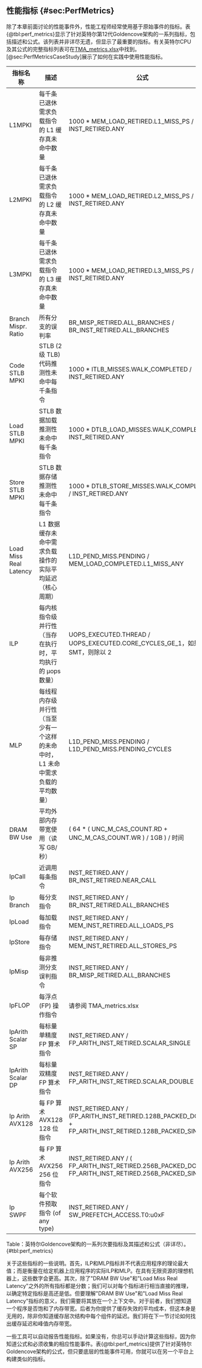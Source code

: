 ## 性能指标 {#sec:PerfMetrics}

除了本章前面讨论的性能事件外，性能工程师经常使用基于原始事件的指标。表{@tbl:perf_metrics}显示了针对英特尔第12代Goldencove架构的一系列指标，包括描述和公式。该列表并非详尽无遗，但显示了最重要的指标。有关英特尔CPU及其公式的完整指标列表可在[TMA_metrics.xlsx](https://github.com/intel/perfmon/blob/main/TMA_Metrics.xlsx)中找到。[@sec:PerfMetricsCaseStudy]展示了如何在实践中使用性能指标。


| 指标名称 | 描述 | 公式 |
|---|---|---|
| L1MPKI | 每千条已退休需求负载指令的 L1 缓存真未命中数量 | 1000 * MEM_LOAD_RETIRED.L1_MISS_PS / INST_RETIRED.ANY |
| L2MPKI | 每千条已退休需求负载指令的 L2 缓存真未命中数量 | 1000 * MEM_LOAD_RETIRED.L2_MISS_PS / INST_RETIRED.ANY |
| L3MPKI | 每千条已退休需求负载指令的 L3 缓存真未命中数量 | 1000 * MEM_LOAD_RETIRED.L3_MISS_PS / INST_RETIRED.ANY |
| Branch Mispr. Ratio | 所有分支的误判率 | BR_MISP_RETIRED.ALL_BRANCHES / BR_INST_RETIRED.ALL_BRANCHES |
| Code STLB MPKI | STLB (2 级 TLB) 代码推测性未命中每千条指令 | 1000 * ITLB_MISSES.WALK_COMPLETED / INST_RETIRED.ANY |
| Load STLB MPKI | STLB 数据加载推测性未命中每千条指令 | 1000 * DTLB_LOAD_MISSES.WALK_COMPLETED / INST_RETIRED.ANY |
| Store STLB MPKI | STLB 数据存储推测性未命中每千条指令 | 1000 * DTLB_STORE_MISSES.WALK_COMPLETED / INST_RETIRED.ANY |
| Load Miss Real Latency | L1 数据缓存未命中需求负载操作的实际平均延迟（核心周期） | L1D_PEND_MISS.PENDING / MEM_LOAD_COMPLETED.L1_MISS_ANY |
| ILP | 每内核指令级并行性（当存在执行时，平均执行的 μops 数量） | UOPS_EXECUTED.THREAD / UOPS_EXECUTED.CORE_CYCLES_GE_1，如果启用 SMT，则除以 2 |
| MLP | 每线程内存级并行性（当至少有一个这样的未命中时，L1 未命中需求负载的平均数量） | L1D_PEND_MISS.PENDING / L1D_PEND_MISS.PENDING_CYCLES |
| DRAM BW Use | 平均外部内存带宽使用（读写 GB/秒） | ( 64 * ( UNC_M_CAS_COUNT.RD + UNC_M_CAS_COUNT.WR ) / 1GB ) / 时间 |
| IpCall | 近调用每条指令 | INST_RETIRED.ANY / BR_INST_RETIRED.NEAR_CALL |
| Ip Branch | 每分支指令 | INST_RETIRED.ANY / BR_INST_RETIRED.ALL_BRANCHES |
| IpLoad | 每加载指令 | INST_RETIRED.ANY / MEM_INST_RETIRED.ALL_LOADS_PS |
| IpStore | 每存储指令 | INST_RETIRED.ANY / MEM_INST_RETIRED.ALL_STORES_PS |
| IpMisp | 每非推测分支误判指令 | INST_RETIRED.ANY / BR_MISP_RETIRED.ALL_BRANCHES |
| IpFLOP | 每浮点 (FP) 操作指令 | 请参阅 TMA_metrics.xlsx |
| IpArith Scalar SP | 每标量单精度 FP 算术指令 | INST_RETIRED.ANY / FP_ARITH_INST_RETIRED.SCALAR_SINGLE |
| IpArith Scalar DP | 每标量双精度 FP 算术指令 | INST_RETIRED.ANY / FP_ARITH_INST_RETIRED.SCALAR_DOUBLE |
| Ip Arith AVX128 | 每 FP 算术 AVX128 128 位指令 | INST_RETIRED.ANY / (FP_ARITH_INST_RETIRED.128B_PACKED_DOUBLE + FP_ARITH_INST_RETIRED.128B_PACKED_SINGLE) |
| Ip Arith AVX256 | 每 FP 算术 AVX256 256 位指令 | INST_RETIRED.ANY / ( FP_ARITH_INST_RETIRED.256B_PACKED_DOUBLE+ FP_ARITH_INST_RETIRED.256B_PACKED_SINGLE) |
| Ip SWPF | 每个软件预取指令 (of any type) | INST_RETIRED.ANY / SW_PREFETCH_ACCESS.T0:u0xF |

Table：英特尔Goldencove架构的一系列次要指标及其描述和公式（非详尽）。 {#tbl:perf_metrics}

关于这些指标的一些说明。首先，ILP和MLP指标并不代表应用程序的理论最大值；而是衡量在给定机器上应用程序的实际ILP和MLP。在具有无限资源的理想机器上，这些数字会更高。其次，除了"DRAM BW Use"和"Load Miss Real Latency"之外的所有指标都是分数；我们可以对每个指标进行相当直接的推理，以确定特定指标是高还是低。但要理解"DRAM BW Use"和"Load Miss Real Latency"指标的意义，我们需要将其放在一个上下文中。对于前者，我们想知道一个程序是否饱和了内存带宽。后者为你提供了缓存失效的平均成本，但这本身是无用的，除非你知道缓存层次结构中每个组件的延迟。我们将在下一节讨论如何找出缓存延迟和峰值内存带宽。

一些工具可以自动报告性能指标。如果没有，你总可以手动计算这些指标，因为你知道公式和必须收集的相应性能事件。表{@tbl:perf_metrics}提供了针对英特尔Goldencove架构的公式，但只要底层的性能事件可用，你就可以在另一个平台上构建类似的指标。